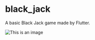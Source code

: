 # black_jack

A basic Black Jack game made by Flutter.

![This is an image](https://ibb.co/4SWZwt3)
